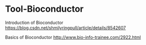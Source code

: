 # Tool-Bioconductor

Introduction of Bioconductor https://blog.csdn.net/shmilyringpull/article/details/8542607

Basics of Bioconductor http://www.bio-info-trainee.com/2922.html
